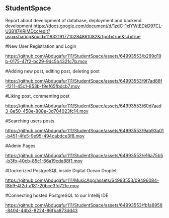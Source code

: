 ## StudentSpace

Report about development of database, deployment and backend development
https://docs.google.com/document/d/1zdC-1xlYWtEDkD97CL-U381I7KRIMDcc/edit?usp=sharing&ouid=118321917710284861082&rtpof=true&sd=true 

#New User Registration and Login




https://github.com/Abdugafur111/StudentSpace/assets/64993553/b269d19b-0175-47f2-bc29-9dc5b4321c7b.mov




#Adding new post, editing post, deleting post 




https://github.com/Abdugafur111/StudentSpace/assets/64993553/9f7ad88f-f211-45c1-853b-f9ef65fbdcb7.mov




#Liking post, commenting post




https://github.com/Abdugafur111/StudentSpace/assets/64993553/60d7aad3-8e50-458e-888e-3d704023fc14.mov




#Searching users posts




https://github.com/Abdugafur111/StudentSpace/assets/64993553/9ab93a01-b451-4fe5-9e95-494cabdce3f8.mov




#Admin Pages




https://github.com/Abdugafur111/StudentSpace/assets/64993553/e16a75b5-b3fb-40cb-85c1-66a19cde88f1.mov





#Dockerized PostgreSQL inside Digital Ocean Droplet




https://github.com/Abdugafur111/MusicApp/assets/64993553/09496084-f8b9-4f2d-a181-20bce3fd72fe.mov





#Connecting hosted PostgreSQL to our Intellij IDE



https://github.com/Abdugafur111/StudentSpace/assets/64993553/fb1a8958-8404-44b3-8224-86fba873dd43



